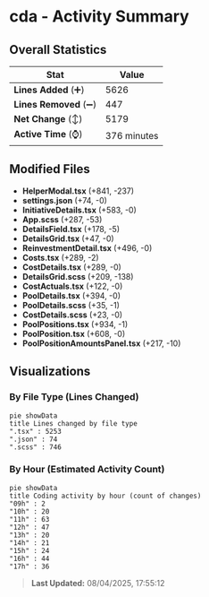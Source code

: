 # cda - Activity Summary 

## Overall Statistics

| Stat                   | Value                                                             |
| ---------------------- | ----------------------------------------------------------------- |
| **Lines Added** (➕)   | 5626                                          |
| **Lines Removed** (➖) | 447                                        |
| **Net Change** (↕)    | 5179                |
| **Active Time** (⌚)   | 376 minutes |


## Modified Files
- **HelperModal.tsx** (+841, -237)
- **settings.json** (+74, -0)
- **InitiativeDetails.tsx** (+583, -0)
- **App.scss** (+287, -53)
- **DetailsField.tsx** (+178, -5)
- **DetailsGrid.tsx** (+47, -0)
- **ReinvestmentDetail.tsx** (+496, -0)
- **Costs.tsx** (+289, -2)
- **CostDetails.tsx** (+289, -0)
- **DetailsGrid.scss** (+209, -138)
- **CostActuals.tsx** (+122, -0)
- **PoolDetails.tsx** (+394, -0)
- **PoolDetails.scss** (+35, -1)
- **CostDetails.scss** (+23, -0)
- **PoolPositions.tsx** (+934, -1)
- **PoolPosition.tsx** (+608, -0)
- **PoolPositionAmountsPanel.tsx** (+217, -10)

## Visualizations

### By File Type (Lines Changed)

```mermaid
pie showData
title Lines changed by file type
".tsx" : 5253
".json" : 74
".scss" : 746
```

### By Hour (Estimated Activity Count)

```mermaid
pie showData
title Coding activity by hour (count of changes)
"09h" : 2
"10h" : 20
"11h" : 63
"12h" : 47
"13h" : 20
"14h" : 21
"15h" : 24
"16h" : 44
"17h" : 36
```


> **Last Updated:** 08/04/2025, 17:55:12